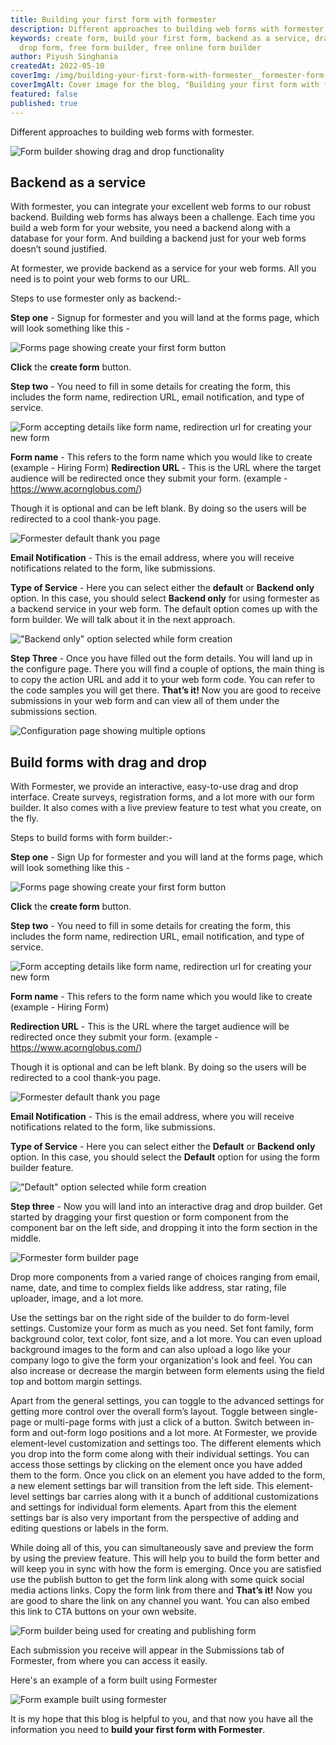 ```yaml
---
title: Building your first form with formester
description: Different approaches to building web forms with formester
keywords: create form, build your first form, backend as a service, drag and
  drop form, free form builder, free online form builder
author: Piyush Singhania
createdAt: 2022-05-10
coverImg: /img/building-your-first-form-with-formester__formester-form-builder-background-cover.png
coverImgAlt: Cover image for the blog, "Building your first form with formester"
featured: false
published: true
---
```

Different approaches to building web forms with formester.

![Form builder showing drag and drop functionality](/img/building-your-first-form-with-formester__formester-form-builder-background.png 'Form builder showing drag and drop functionality')

## Backend as a service

With formester, you can integrate your excellent web forms to our robust backend. Building web forms has always been a challenge. Each time you build a web form for your website, you need a backend along with a database for your form. And building a backend just for your web forms doesn’t sound justified.

At formester, we provide backend as a service for your web forms. All you need is to point your web forms to our URL.

Steps to use formester only as backend:-

**Step one** - Signup for formester and you will land at the forms page, which will look something like this -

![Forms page showing create your first form button](/img/building-your-first-form-with-formester__formester-form-builder-background.png 'Forms page showing create your first form button')

**Click** the **create form** button.

**Step two** - You need to fill in some details for creating the form, this includes the form name, redirection URL, email notification, and type of service.

![Form accepting details like form name, redirection url for creating your new form](/img/building-your-first-form-with-formester__form-details.png 'Form accepting details like form name, redirection url for creating your new form')

**Form name** - This refers to the form name which you would like to create\
(example - Hiring Form)
**Redirection URL** - This is the URL where the target audience will be redirected once they submit your form.
(example - <https://www.acornglobus.com/>)

Though it is optional and can be left blank. By doing so the users will be redirected to a cool thank-you page.

![Formester default thank you page](/img/building-your-first-form-with-formester__thank-you.png 'Formester default thank you page')

**Email Notification** - This is the email address, where you will receive notifications related to the form, like submissions.

**Type of Service** - Here you can select either the **default** or **Backend only** option. In this case, you should select **Backend only** for using formester as a backend service in your web form. The default option comes up with the form builder. We will talk about it in the next approach.

!["Backend only" option selected while form creation](/img/building-your-first-form-with-formester__service-one-example.png 'Backend only option selected while form creation')

**Step Three** - Once you have filled out the form details. You will land up in the configure page. There you will find a couple of options, the main thing is to copy the action URL and add it to your web form code. You can refer to the code samples you will get there. **That’s it!** Now you are good to receive submissions in your web form and can view all of them under the submissions section.

![Configuration page showing multiple options](/img/building-your-first-form-with-formester__action-url.png 'Configuration page showing multiple options')

## Build forms with drag and drop

With Formester, we provide an interactive, easy-to-use drag and drop interface. Create surveys, registration forms, and a lot more with our form builder. It also comes with a live preview feature to test what you create, on the fly.

Steps to build forms with form builder:-

**Step one** - Sign Up for formester and you will land at the forms page, which will look something like this -

![Forms page showing create your first form button](/img/building-your-first-form-with-formester__create-your-first-form.png 'Forms page showing create your first form button')

**Click** the **create form** button.

**Step two** - You need to fill in some details for creating the form, this includes the form name, redirection URL, email notification, and type of service.

![Form accepting details like form name, redirection url for creating your new form](/img/building-your-first-form-with-formester__form-details.png 'Form accepting details like form name, redirection url for creating your new form')

**Form name** - This refers to the form name which you would like to create\
(example - Hiring Form)

**Redirection URL** - This is the URL where the target audience will be redirected once they submit your form.
(example - <https://www.acornglobus.com/>)

Though it is optional and can be left blank. By doing so the users will be redirected to a cool thank-you page.

![Formester default thank you page](/img/building-your-first-form-with-formester__thank-you.png 'Formester default thank you page')

**Email Notification** - This is the email address, where you will receive notifications related to the form, like submissions.

**Type of Service** - Here you can select either the **Default** or **Backend only** option. In this case, you should select the **Default** option for using the form builder feature.

!["Default" option selected while form creation](/img/building-your-first-form-with-formester__service-two-example.png 'Default option selected while form creation')

**Step three** - Now you will land into an interactive drag and drop builder. Get started by dragging your first question or form component from the component bar on the left side, and dropping it into the form section in the middle.

![Formester form builder page](/img/building-your-first-form-with-formester__builder.png 'Formester form builder page')

Drop more components from a varied range of choices ranging from email, name, date, and time to complex fields like address, star rating, file uploader, image, and a lot more.

Use the settings bar on the right side of the builder to do form-level settings. Customize your form as much as you need. Set font family, form background color, text color, font size, and a lot more.
You can even upload background images to the form and can also upload a logo like your company logo to give the form your organization's look and feel.
You can also increase or decrease the margin between form elements using the field top and bottom margin settings.

Apart from the general settings, you can toggle to the advanced settings for getting more control over the overall form’s layout. Toggle between single-page or multi-page forms with just a click of a button.
Switch between in-form and out-form logo positions and a lot more.
At Formester, we provide element-level customization and settings too. The different elements which you drop into the form come along with their individual settings. You can access those settings by clicking on the element once you have added them to the form. Once you click on an element you have added to the form, a new element settings bar will transition from the left side. This element-level settings bar carries along with it a bunch of additional customizations and settings for individual form elements. Apart from this the element settings bar is also very important from the perspective of adding and editing questions or labels in the form.

While doing all of this, you can simultaneously save and preview the form by using the preview feature. This will help you to build the form better and will keep you in sync with how the form is emerging.
Once you are satisfied use the publish button to get the form link along with some quick social media actions links. Copy the form link from there and **That’s it!** Now you are good to share the link on any channel you want. You can also embed this link to CTA buttons on your own website.

![Form builder being used for creating and publishing form](/img/building-your-first-form-with-formester__form-example.png 'Form builder being used for creating and publishing form')

Each submission you receive will appear in the Submissions tab of Formester, from where you can access it easily.

Here's an example of a form built using Formester

![Form example built using formester](/img/building-your-first-form-with-formester__final-form.png 'Form example built using formester')

It is my hope that this blog is helpful to you, and that now you have all the information you need to **build your first form with Formester**.
